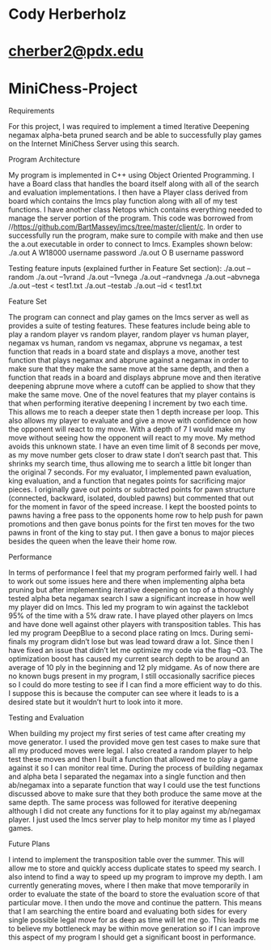 # Cody Herberholz
# cherber2@pdx.edu
# MiniChess-Project



Requirements

For this project, I was required to implement a timed Iterative Deepening 
negamax alpha-beta pruned search and be able to successfully play games on the 
Internet MiniChess Server using this search.



Program Architecture

My program is implemented in C++ using Object Oriented Programming.  I have a 
Board class that handles the board itself along with all of the search and 
evaluation implementations. I then have a Player class derived from board which 
contains the Imcs play function along with all of my test functions. I have 
another class Netops which contains everything needed to manage the server 
portion of the program. This code was borrowed from 
//https://github.com/BartMassey/imcs/tree/master/client/c.
In order to successfully run the program, make sure to compile with make and 
then use the a.out executable in order to connect to Imcs. 
Examples shown below:
    ./a.out A W18000 username password
    ./a.out O B username password

Testing feature inputs (explained further in Feature Set section):
    ./a.out –random
    ./a.out –1vrand
    ./a.out –1vnega
    ./a.out –randvnega
    ./a.out –abvnega
    ./a.out –test < test1.txt
    ./a.out –testab
    ./a.out –id < test1.txt



Feature Set

The program can connect and play games on the Imcs server as well as provides a 
suite of testing features. These features include being able to play a random 
player vs random player, random player vs human player, negamax vs human, 
random vs negamax, abprune vs negamax, a test function that reads in a board 
state and displays a move, another test function that plays negamax and abprune 
against a negamax in order to make sure that they make the same move at the same 
depth, and then a function that reads in a board and displays abprune move and 
then iterative deepening abprune move where a cutoff can be applied to show 
that they make the same move. 
One of the novel features that my player contains is that when performing 
iterative deepening I increment by two each time. This allows me to reach a 
deeper state then 1 depth increase per loop. This also allows my player to 
evaluate and give a move with confidence on how the opponent will react to my 
move. With a depth of 7 I would make my move without seeing how the opponent 
will react to my move. My method avoids this unknown state. I have an even 
time limit of 8 seconds per move, as my move number gets closer to draw state 
I don’t search past that. This shrinks my search time, thus allowing me to 
search a little bit longer than the original 7 seconds.
For my evaluator, I implemented pawn evaluation, king evaluation, and a function 
that negates points for sacrificing major pieces. I originally gave out points 
or subtracted points for pawn structure (connected, backward, isolated, doubled pawns) 
but commented that out for the moment in favor of the speed increase. I kept 
the boosted points to pawns having a free pass to the opponents home row to help 
push for pawn promotions and then gave bonus points for the first ten moves for 
the two pawns in front of the king to stay put. I then gave a bonus to major 
pieces besides the queen when the leave their home row.



Performance

In terms of performance I feel that my program performed fairly well. I had to 
work out some issues here and there when implementing alpha beta pruning but 
after implementing iterative deepening on top of a thoroughly tested alpha beta 
negamax search I saw a significant increase in how well my player did on Imcs. 
This led my program to win against the tacklebot 95% of the time with a 5% draw 
rate. I have played other players on Imcs and have done well against other 
players with transposition tables. This has led my program DeepBlue to a second 
place rating on Imcs. During semi-finals my program didn’t lose but was lead 
toward draw a lot. Since then I have fixed an issue that didn’t let me optimize 
my code via the flag –O3. The optimization boost has caused my current search 
depth to be around an average of 10 ply in the beginning and 12 ply midgame. 
As of now there are no known bugs present in my program, I still occasionally 
sacrifice pieces so I could do more testing to see if I can find a more 
efficient way to do this. I suppose this is because the computer can see where 
it leads to is a desired state but it wouldn’t hurt to look into it more. 



Testing and Evaluation

When building my project my first series of test came after creating my move 
generator. I used the provided move gen test cases to make sure that all my 
produced moves were legal. I also created a random player to help test these 
moves and then I built a function that allowed me to play a game against it so 
I can monitor real time. During the process of building negamax and alpha beta 
I separated the negamax into a single function and then ab/negamax into a 
separate function that way I could use the test functions discussed above to 
make sure that they both produce the same move at the same depth. The same 
process was followed for iterative deepening although I did not create any 
functions for it to play against my ab/negamax player. I just used the Imcs 
server play to help monitor my time as I played games.



Future Plans

I intend to implement the transposition table over the summer. This will allow 
me to store and quickly access duplicate states to speed my search. I also 
intend to find a way to speed up my program to improve my depth. I am currently 
generating moves, where I then make that move temporarily in order to evaluate 
the state of the board to store the evaluation score of that particular move. 
I then undo the move and continue the pattern. This means that I am searching 
the entire board and evaluating both sides for every single possible legal 
move for as deep as time will let me go. This leads me to believe my bottleneck 
may be within move generation so if I can improve this aspect of my program I 
should get a significant boost in performance. 

